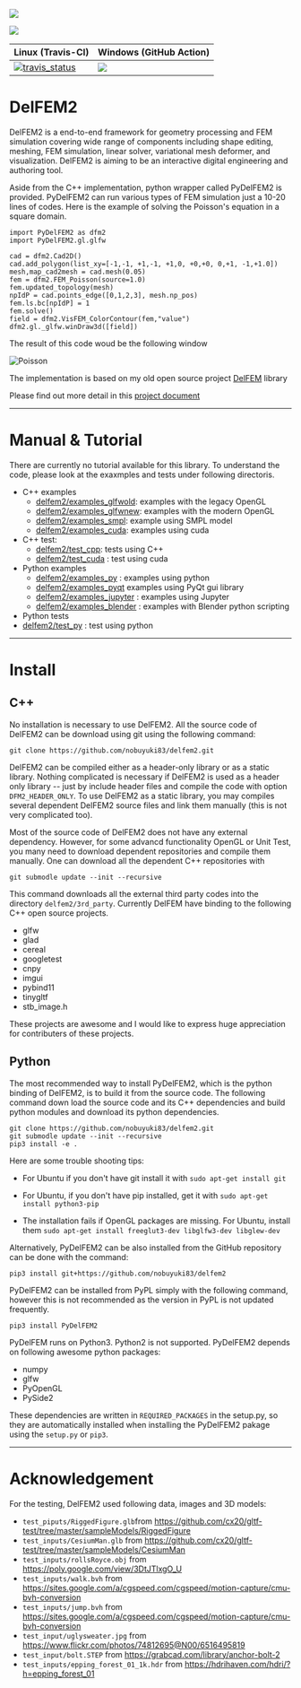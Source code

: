 ![](docs/imgs/social_preview.png)


<a href="http://doge.mit-license.org"><img src="http://img.shields.io/:license-mit-blue.svg"></a> 

| Linux (Travis-CI) | Windows (GitHub Action) |
|----|----|
| [![travis_status](https://travis-ci.org/nobuyuki83/delfem2.svg?branch=master)](https://travis-ci.org/nobuyuki83/delfem2) | ![](https://github.com/nobuyuki83/delfem2/workflows/CI_Windows/badge.svg) |



# DelFEM2

DelFEM2 is a end-to-end framework for geometry processing and FEM simulation covering wide range of components including shape editing, meshing, FEM simulation, linear solver, variational mesh deformer, and visualization. DelFEM2 is aiming to be an interactive digital engineering and authoring tool.

Aside from the C++ implementation, python wrapper called PyDelFEM2 is provided. PyDelFEM2 can run various types of FEM simulation just a 10-20 lines of codes. Here is the example of solving the Poisson's equation in a square domain.

```
import PyDelFEM2 as dfm2
import PyDelFEM2.gl.glfw

cad = dfm2.Cad2D()
cad.add_polygon(list_xy=[-1,-1, +1,-1, +1,0, +0,+0, 0,+1, -1,+1.0])
mesh,map_cad2mesh = cad.mesh(0.05)
fem = dfm2.FEM_Poisson(source=1.0)
fem.updated_topology(mesh)
npIdP = cad.points_edge([0,1,2,3], mesh.np_pos)
fem.ls.bc[npIdP] = 1
fem.solve()
field = dfm2.VisFEM_ColorContour(fem,"value")
dfm2.gl._glfw.winDraw3d([field])
```
The result of this code woud be the following window

![Poisson](docs/imgs/poisson.png)


The implementation is based on my old open source project [DelFEM](https://github.com/nobuyuki83/DelFEM) library

Please find out more detail in this [project document](https://nobuyuki83.github.io/delfem2/)


***
# Manual &  Tutorial

There are currently no tutorial available for this library. To understand the code, please look at the exaxmples and tests  under following directoris.

+ C++ examples
  + [delfem2/examples_glfwold](examples_glfwold): examples with the legacy OpenGL
  + [delfem2/examples_glfwnew](examples_glfwnew):  examples with the modern OpenGL
  + [delfem2/examples_smpl](delfem2/examples_smpl): example using SMPL model
  + [delfem2/examples_cuda](examples_cuda): examples using cuda
+ C++ test:
  + [delfem2/test_cpp](test_cpp): tests using C++
  + [delfem2/test_cuda](test_cuda) : test using cuda
+ Python examples
  + [delfem2/examples_py](examples_py) : examples using python
  + [delfem2/examples_pyqt](examples_pyqt) examples using PyQt gui library
  + [delfem2/examples_jupyter](examples_jupyter) : examples using Jupyter
  + [delfem2/examples_blender](examples_blender) : examples with Blender python scripting
+  Python tests
  + [delfem2/test_py](test_py) : test using python




***
# Install

## C++

No installation is necessary to use DelFEM2. All the source code of DelFEM2 can be download using git using the following command:
```
git clone https://github.com/nobuyuki83/delfem2.git
```

DelFEM2 can be compiled either as a header-only library or as a static library. Nothing complicated is necessary if DelFEM2 is used as a header only library -- just by include header files and compile the code with option ```DFM2_HEADER_ONLY```. To use DelFEM2 as a static library, you may compiles  several dependent DelFEM2 source files and link them manually (this is not very complicated too).

Most of the source code of DelFEM2 does not have any external dependency. However, for some advancd functionality OpenGL or Unit Test, you many need to download dependent repositories and compile them manually. One can download all the dependent C++ repositories with

```
git submodle update --init --recursive
```

This command downloads all the external third party codes into the directory ```delfem2/3rd_party```. Currently DelFEM have binding to the following C++ open source projects.

- glfw
- glad
- cereal
- googletest
- cnpy
- imgui
- pybind11
- tinygltf
- stb_image.h

These projects are awesome and I would like to express huge  appreciation for contributers of these projects.



## Python

The most recommended way to install PyDelFEM2, which is the python binding of DelFEM2, is to build it from the source code. The following command down load the source code and its C++ dependencies and build python modules and download its python dependencies.

```
git clone https://github.com/nobuyuki83/delfem2.git
git submodle update --init --recursive
pip3 install -e .
```

Here are some trouble shooting tips: 
- For Ubuntu if you don't have git install it with ```sudo apt-get install git```

- For Ubuntu, if you don't have pip installed, get it with ```sudo apt-get install python3-pip```

- The installation fails if OpenGL packages are missing. For Ubuntu, install them ```sudo apt-get install freeglut3-dev libglfw3-dev libglew-dev```




Alternatively, PyDelFEM2 can be also installed from the GitHub repository can be done with the command:
```
pip3 install git+https://github.com/nobuyuki83/delfem2
```

PyDelFEM2 can be installed from PyPL simply with the following command, however this is not recommended as the version in PyPL is not updated frequently.

```
pip3 install PyDelFEM2
```


PyDelFEM runs on Python3. Python2 is not supported. PyDelFEM2 depends on following awesome python packages:
- numpy
- glfw
- PyOpenGL
- PySide2

These dependencies are written in ```REQUIRED_PACKAGES``` in the setup.py, so they are automatically installed when installing the PyDelFEM2 pakage using the ```setup.py``` or ```pip3```.


***

# Acknowledgement

For the testing, DelFEM2 used following data, images and 3D models:

- ```test_piputs/RiggedFigure.glb```from https://github.com/cx20/gltf-test/tree/master/sampleModels/RiggedFigure
- ```test_inputs/CesiumMan.glb``` from https://github.com/cx20/gltf-test/tree/master/sampleModels/CesiumMan 
- ```test_inputs/rollsRoyce.obj``` from https://poly.google.com/view/3DtJTlxgO_U
- ```test_inputs/walk.bvh``` from https://sites.google.com/a/cgspeed.com/cgspeed/motion-capture/cmu-bvh-conversion
- ```test_inputs/jump.bvh``` from https://sites.google.com/a/cgspeed.com/cgspeed/motion-capture/cmu-bvh-conversion
- ```test_input/uglysweater.jpg``` from https://www.flickr.com/photos/74812695@N00/6516495819
- ```test_input/bolt.STEP``` from https://grabcad.com/library/anchor-bolt-2
- ```test_inputs/epping_forest_01_1k.hdr``` from https://hdrihaven.com/hdri/?h=epping_forest_01


